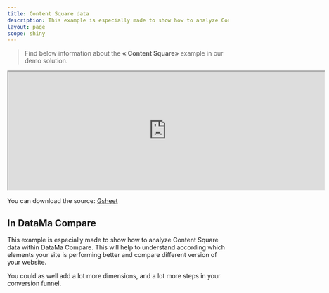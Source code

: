 ```yaml
---
title: Content Square data
description: This example is especially made to show how to analyze Content Square data within DataMa Compare. This will help to understand according which elements your site is performing better and compare different version of your website.
layout: page
scope: shiny
---
```


> Find below information about the **« Content Square»**  example in our demo solution.

<center><iframe src="https://docs.google.com/spreadsheets/d/e/2PACX-1vTXYphkUS8WX6Wa4GZp5LBisnEOoqdLyp9darrXuIJPqmsnv_f8Tvhq_0sNX7L2uVfIaJjonTP2j8Fm/pubhtml?gid=1740449585&amp;single=true&amp;widget=true&amp;headers=false" width="720" height="270"></iframe></center>

You can download the source: [Gsheet](https://docs.google.com/spreadsheets/d/1bNEeqm5CfpPmYPr_t4ff1xcJkSBKoVvwJd4vKB0sDzs/edit#gid=1740449585)

## In DataMa Compare

This example is especially made to show how to analyze Content Square data within DataMa Compare. This will help to understand according which elements your site is performing better and compare different version of your website.

You could as well add a lot more dimensions, and a lot more steps in your conversion funnel.
